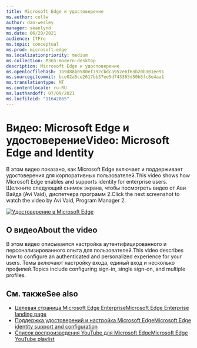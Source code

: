 ```yaml
---
title: Microsoft Edge и удостоверение
ms.author: collw
author: dan-wesley
manager: seanlynd
ms.date: 06/29/2021
audience: ITPro
ms.topic: conceptual
ms.prod: microsoft-edge
ms.localizationpriority: medium
ms.collection: M365-modern-desktop
description: Microsoft Edge и удостоверение
ms.openlocfilehash: 1b9d88b0580ef792cbdca952e6f65b20b301ee91
ms.sourcegitcommit: bce02a5ce2617bb37ee5d743365d50b5fc8e4aa1
ms.translationtype: MT
ms.contentlocale: ru-RU
ms.lasthandoff: 07/09/2021
ms.locfileid: "11642865"
---
```

# <a name="video-microsoft-edge-and-identity"></a><span data-ttu-id="1ea56-103">Видео: Microsoft Edge и удостоверение</span><span class="sxs-lookup"><span data-stu-id="1ea56-103">Video: Microsoft Edge and Identity</span></span>

<span data-ttu-id="1ea56-104">В этом видео показано, как Microsoft Edge включает и поддерживает удостоверения для корпоративных пользователей.</span><span class="sxs-lookup"><span data-stu-id="1ea56-104">This video shows how Microsoft Edge enables and supports identity for enterprise users.</span></span> <span data-ttu-id="1ea56-105">Щелкните следующий снимок экрана, чтобы посмотреть видео от Ави Вайда (Avi Vaid), диспетчера программ 2.</span><span class="sxs-lookup"><span data-stu-id="1ea56-105">Click the next screenshot to watch the video by Avi Vaid, Program Manager 2.</span></span>

[![Удостоверение в Microsoft Edge](media/microsoft-edge-video-identity/0.png)](http://www.youtube.com/watch?v=8lRUKhR7ipA "Identity in Microsoft Edge")

## <a name="about-the-video"></a><span data-ttu-id="1ea56-107">О видео</span><span class="sxs-lookup"><span data-stu-id="1ea56-107">About the video</span></span>

<span data-ttu-id="1ea56-108">В этом видео описывается настройка аутентифицированного и персонализированного опыта для пользователей.</span><span class="sxs-lookup"><span data-stu-id="1ea56-108">This video describes how to configure an authenticated and personalized experience for your users.</span></span> <span data-ttu-id="1ea56-109">Темы включают настройку входа, единый вход и несколько профилей.</span><span class="sxs-lookup"><span data-stu-id="1ea56-109">Topics include configuring sign-in, single sign-on, and multiple profiles.</span></span>

## <a name="see-also"></a><span data-ttu-id="1ea56-110">См. также</span><span class="sxs-lookup"><span data-stu-id="1ea56-110">See also</span></span>

- [<span data-ttu-id="1ea56-111">Целевая страница Microsoft Edge Enterprise</span><span class="sxs-lookup"><span data-stu-id="1ea56-111">Microsoft Edge Enterprise landing page</span></span>](https://aka.ms/EdgeEnterprise)
- [<span data-ttu-id="1ea56-112">Поддержка удостоверений и настройка Microsoft Edge</span><span class="sxs-lookup"><span data-stu-id="1ea56-112">Microsoft Edge identity support and configuration</span></span>](microsoft-edge-security-identity.md)
- [<span data-ttu-id="1ea56-113">Список воспроизведения YouTube для Microsoft Edge</span><span class="sxs-lookup"><span data-stu-id="1ea56-113">Microsoft Edge YouTube playlist</span></span>](https://www.youtube.com/playlist?list=PLXtHYVsvn_b-uXh1tMeYpT-0iD8tD3tFy)
